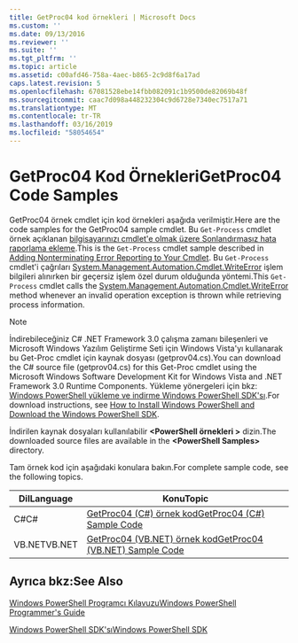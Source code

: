 ```yaml
---
title: GetProc04 kod örnekleri | Microsoft Docs
ms.custom: ''
ms.date: 09/13/2016
ms.reviewer: ''
ms.suite: ''
ms.tgt_pltfrm: ''
ms.topic: article
ms.assetid: c00afd46-758a-4aec-b865-2c9d8f6a17ad
caps.latest.revision: 5
ms.openlocfilehash: 67081528ebe14fbb082091c1b9500de82069b48f
ms.sourcegitcommit: caac7d098a448232304c9d6728e7340ec7517a71
ms.translationtype: MT
ms.contentlocale: tr-TR
ms.lasthandoff: 03/16/2019
ms.locfileid: "58054654"
---
```

# <a name="getproc04-code-samples"></a><span data-ttu-id="e9bba-102">GetProc04 Kod Örnekleri</span><span class="sxs-lookup"><span data-stu-id="e9bba-102">GetProc04 Code Samples</span></span>

<span data-ttu-id="e9bba-103">GetProc04 örnek cmdlet için kod örnekleri aşağıda verilmiştir.</span><span class="sxs-lookup"><span data-stu-id="e9bba-103">Here are the code samples for the GetProc04 sample cmdlet.</span></span> <span data-ttu-id="e9bba-104">Bu `Get-Process` cmdlet örnek açıklanan [bilgisayarınızı cmdlet'e olmak üzere Sonlandırmasız hata raporlama ekleme](../cmdlet/adding-non-terminating-error-reporting-to-your-cmdlet.md).</span><span class="sxs-lookup"><span data-stu-id="e9bba-104">This is the `Get-Process` cmdlet sample described in [Adding Nonterminating Error Reporting to Your Cmdlet](../cmdlet/adding-non-terminating-error-reporting-to-your-cmdlet.md).</span></span> <span data-ttu-id="e9bba-105">Bu `Get-Process` cmdlet'i çağrıları [System.Management.Automation.Cmdlet.WriteError](/dotnet/api/System.Management.Automation.Cmdlet.WriteError) işlem bilgileri alınırken bir geçersiz işlem özel durum olduğunda yöntemi.</span><span class="sxs-lookup"><span data-stu-id="e9bba-105">This `Get-Process` cmdlet calls the [System.Management.Automation.Cmdlet.WriteError](/dotnet/api/System.Management.Automation.Cmdlet.WriteError) method whenever an invalid operation exception is thrown while retrieving process information.</span></span>

> [!NOTE]
> <span data-ttu-id="e9bba-106">İndirebileceğiniz C# .NET Framework 3.0 çalışma zamanı bileşenleri ve Microsoft Windows Yazılım Geliştirme Seti için Windows Vista'yı kullanarak bu Get-Proc cmdlet için kaynak dosyası (getprov04.cs).</span><span class="sxs-lookup"><span data-stu-id="e9bba-106">You can download the C# source file (getprov04.cs) for this Get-Proc cmdlet using the Microsoft Windows Software Development Kit for Windows Vista and .NET Framework 3.0 Runtime Components.</span></span> <span data-ttu-id="e9bba-107">Yükleme yönergeleri için bkz: [Windows PowerShell yükleme ve indirme Windows PowerShell SDK'sı](/powershell/developer/installing-the-windows-powershell-sdk).</span><span class="sxs-lookup"><span data-stu-id="e9bba-107">For download instructions, see [How to Install Windows PowerShell and Download the Windows PowerShell SDK](/powershell/developer/installing-the-windows-powershell-sdk).</span></span>
>
> <span data-ttu-id="e9bba-108">İndirilen kaynak dosyaları kullanılabilir  **\<PowerShell örnekleri >** dizin.</span><span class="sxs-lookup"><span data-stu-id="e9bba-108">The downloaded source files are available in the **\<PowerShell Samples>** directory.</span></span>

<span data-ttu-id="e9bba-109">Tam örnek kod için aşağıdaki konulara bakın.</span><span class="sxs-lookup"><span data-stu-id="e9bba-109">For complete sample code, see the following topics.</span></span>

|<span data-ttu-id="e9bba-110">Dil</span><span class="sxs-lookup"><span data-stu-id="e9bba-110">Language</span></span>|<span data-ttu-id="e9bba-111">Konu</span><span class="sxs-lookup"><span data-stu-id="e9bba-111">Topic</span></span>|
|--------------|-----------|
|<span data-ttu-id="e9bba-112">C#</span><span class="sxs-lookup"><span data-stu-id="e9bba-112">C#</span></span>|[<span data-ttu-id="e9bba-113">GetProc04 (C#) örnek kod</span><span class="sxs-lookup"><span data-stu-id="e9bba-113">GetProc04 (C#) Sample Code</span></span>](./getproc04-csharp-sample-code.md)|
|<span data-ttu-id="e9bba-114">VB.NET</span><span class="sxs-lookup"><span data-stu-id="e9bba-114">VB.NET</span></span>|[<span data-ttu-id="e9bba-115">GetProc04 (VB.NET) örnek kod</span><span class="sxs-lookup"><span data-stu-id="e9bba-115">GetProc04 (VB.NET) Sample Code</span></span>](./getproc04-vb-net-sample-code.md)|

## <a name="see-also"></a><span data-ttu-id="e9bba-116">Ayrıca bkz:</span><span class="sxs-lookup"><span data-stu-id="e9bba-116">See Also</span></span>

[<span data-ttu-id="e9bba-117">Windows PowerShell Programcı Kılavuzu</span><span class="sxs-lookup"><span data-stu-id="e9bba-117">Windows PowerShell Programmer's Guide</span></span>](./windows-powershell-programmer-s-guide.md)

[<span data-ttu-id="e9bba-118">Windows PowerShell SDK'sı</span><span class="sxs-lookup"><span data-stu-id="e9bba-118">Windows PowerShell SDK</span></span>](../windows-powershell-reference.md)